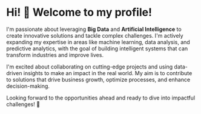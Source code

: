 # Hi! 👋 Welcome to my profile!

I'm passionate about leveraging **Big Data** and **Artificial Intelligence** to create innovative solutions and tackle complex challenges. I'm actively expanding my expertise in areas like machine learning, data analysis, and predictive analytics, with the goal of building intelligent systems that can transform industries and improve lives.

I'm excited about collaborating on cutting-edge projects and using data-driven insights to make an impact in the real world. My aim is to contribute to solutions that drive business growth, optimize processes, and enhance decision-making.

Looking forward to the opportunities ahead and ready to dive into impactful challenges! 🚀
